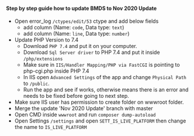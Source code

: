 #### Step by step guide how to update BMDS to Nov 2020 Update
- Open error_log `/ctypes/edit/53` ctype and add below fields
    - add column (Name: `code`, Data type: `text`)
    - add column (Name: `line`, Data type: `number`)
- Update PHP Version to 7.4
    - Download `PHP 7.4` and put it on your computer.
    - Download `Sql Server driver` to PHP 7.4 and put it inside `/php/extensions`
    - Make sure in `IIS/Handler Mapping/PHP via FastCGI` is pointing to php-cgi.php inside PHP 7.4
    - In IIS open `Advanced Settings` of the app and change `Physical Path` to `/public`.
    - Run the app and see if works, otherwise means there is an error and needs to be fixed before going to next step.
- Make sure IIS user has permission to create folder on wwwroot folder.
- Merge the update 'Nov 2020 Update' branch with master
- Open CMD inside `wwwroot` and run `composer dump-autoload`
- Open Settings `/settings` and open `SETT_IS_LIVE_PLATFORM` then change the name to `IS_LIVE_PLATFORM`

